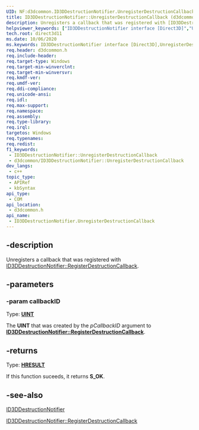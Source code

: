 ```yaml
---
UID: NF:d3dcommon.ID3DDestructionNotifier.UnregisterDestructionCallback
title: ID3DDestructionNotifier::UnregisterDestructionCallback (d3dcommon.h)
description: Unregisters a callback that was registered with [ID3DDestructionNotifier::RegisterDestructionCallback](./nf-d3dcommon-id3ddestructionotifier-registerdestructioncallback.md).
helpviewer_keywords: ["ID3DDestructionNotifier interface [Direct3D]","UnregisterDestructionCallback method","ID3DDestructionNotifier.UnregisterDestructionCallback","ID3DDestructionNotifier::UnregisterDestructionCallback","UnregisterDestructionCallback","UnregisterDestructionCallback method [Direct3D]","UnregisterDestructionCallback method [Direct3D]","ID3DDestructionNotifier interface","d3dcommon/ID3DDestructionNotifier::UnregisterDestructionCallback","direct3d11.id3ddestructionnotifier_unregisterdestructioncallback"]
tech.root: direct3d11
ms.date: 10/06/2020
ms.keywords: ID3DDestructionNotifier interface [Direct3D],UnregisterDestructionCallback method, ID3DDestructionNotifier.UnregisterDestructionCallback, ID3DDestructionNotifier::UnregisterDestructionCallback, UnregisterDestructionCallback, UnregisterDestructionCallback method [Direct3D], UnregisterDestructionCallback method [Direct3D],ID3DDestructionNotifier interface, d3dcommon/ID3DDestructionNotifier::UnregisterDestructionCallback, direct3d11.id3ddestructionnotifier_unregisterdestructioncallback
req.header: d3dcommon.h
req.include-header: 
req.target-type: Windows
req.target-min-winverclnt: 
req.target-min-winversvr: 
req.kmdf-ver: 
req.umdf-ver: 
req.ddi-compliance: 
req.unicode-ansi: 
req.idl: 
req.max-support: 
req.namespace: 
req.assembly: 
req.type-library: 
req.irql: 
targetos: Windows
req.typenames: 
req.redist: 
f1_keywords:
 - ID3DDestructionNotifier::UnregisterDestructionCallback
 - d3dcommon/ID3DDestructionNotifier::UnregisterDestructionCallback
dev_langs:
 - c++
topic_type:
 - APIRef
 - kbSyntax
api_type:
 - COM
api_location:
 - d3dcommon.h
api_name:
 - ID3DDestructionNotifier.UnregisterDestructionCallback
---
```


## -description

Unregisters a callback that was registered with [ID3DDestructionNotifier::RegisterDestructionCallback](./nf-d3dcommon-id3ddestructionotifier-registerdestructioncallback.md).

## -parameters

### -param callbackID

Type: **[UINT](/windows/win32/winprog/windows-data-types)**

The **UINT** that was created by the *pCallbackID* argument to <b><a href="windows/win32/api/d3dcommon/nf-d3dcommon-id3ddestructionnotifier-registerdestructioncallback">ID3DDestructionNotifier::RegisterDestructionCallback</a></b>.

## -returns

Type: **[HRESULT](/windows/win32/com/structure-of-com-error-codes)**

If this function suceeds, it returns **S_OK**.

## -see-also

<a href="windows/win32/api/d3dcommon/nn-d3dcommon-id3ddestructionnotifier">ID3DDestructionNotifier</a>

<a href="windows/win32/api/d3dcommon/nf-d3dcommon-id3ddestructionnotifier-registerdestructioncallback">ID3DDestructionNotifier::RegisterDestructionCallback</a>
